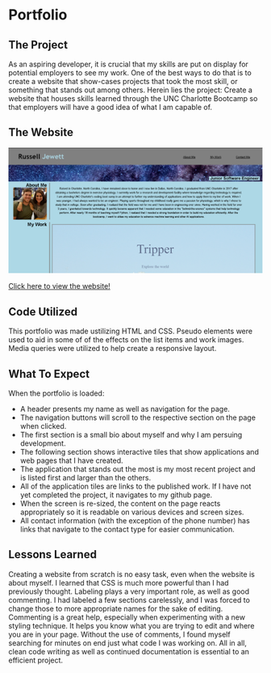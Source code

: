 # Portfolio

## The Project

As an aspiring developer, it is crucial that my skills are put on display for potential employers to see my work. One of the best ways to do that is to create a website that show-cases projects that took the most skill, or something that stands out among others. Herein lies the project: Create a website that houses skills learned through the UNC Charlotte Bootcamp so that employers will have a good idea of what I am capable of.

## The Website

<p align="center">
<img src="assets\images\Portfolio-1.png" alt="Portfolio Website 1">
</p>

<a href="https://treyjewett.github.io/Portfolio/" target="_blank">Click here to view the website!</a>

## Code Utilized

This portfolio was made ustilizing HTML and CSS. Pseudo elements were used to aid in some of of the effects on the list items and work images. Media queries were utilized to help create a responsive layout.

## What To Expect

When the portfolio is loaded:
- A header presents my name as well as navigation for the page.
- The navigation buttons will scroll to the respective section on the page when clicked.
- The first section is a small bio about myself and why I am persuing development.
- The following section shows interactive tiles that show applications and web pages that I have created.
- The application that stands out the most is my most recent project and is listed first and larger than the others.
- All of the application tiles are links to the published work. If I have not yet completed the project, it navigates to my github page.
- When the screen is re-sized, the content on the page reacts appropriately so it is readable on various devices and screen sizes.
- All contact information (with the exception of the phone number) has links that navigate to the contact type for easier communication.

## Lessons Learned

Creating a website from scratch is no easy task, even when the website is about myself. I learned that CSS is much more powerful than I had previously thought. Labeling plays a very important role, as well as good commenting. I had labeled a few sections carelessly, and I was forced to change those to more appropriate names for the sake of editing. Commenting is a great help, especially when experimenting with a new styling technique. It helps you know what you are trying to edit and where you are in your page. Without the use of comments, I found myself searching for minutes on end just what code I was working on. All in all, clean code writing as well as continued documentation is essential to an efficient project.
